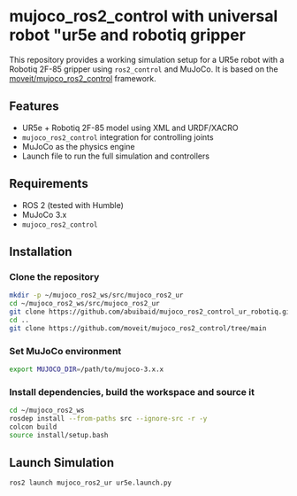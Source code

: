 # mujoco_ros2_control with universal robot "ur5e and robotiq gripper

This repository provides a working simulation setup for a UR5e robot with a Robotiq 2F-85 gripper using `ros2_control` and MuJoCo. It is based on the [moveit/mujoco_ros2_control](https://github.com/moveit/mujoco_ros2_control) framework.

## Features

- UR5e + Robotiq 2F-85 model using XML and URDF/XACRO
- `mujoco_ros2_control` integration for controlling joints
- MuJoCo as the physics engine
- Launch file to run the full simulation and controllers

## Requirements

- ROS 2 (tested with Humble)
- MuJoCo 3.x
- `mujoco_ros2_control`


## Installation
### Clone the repository
```bash
mkdir -p ~/mujoco_ros2_ws/src/mujoco_ros2_ur
cd ~/mujoco_ros2_ws/src/mujoco_ros2_ur
git clone https://github.com/abuibaid/mujoco_ros2_control_ur_robotiq.git
cd ..
git clone https://github.com/moveit/mujoco_ros2_control/tree/main
```
###   Set MuJoCo environment
```bash
export MUJOCO_DIR=/path/to/mujoco-3.x.x
```
### Install dependencies, build the workspace and source it
```bash
cd ~/mujoco_ros2_ws
rosdep install --from-paths src --ignore-src -r -y
colcon build 
source install/setup.bash
```
## Launch Simulation
```bash
ros2 launch mujoco_ros2_ur ur5e.launch.py
```
